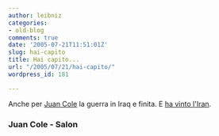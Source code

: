 ```yaml
---
author: leibniz
categories:
- old-blog
comments: true
date: '2005-07-21T11:51:01Z'
slug: hai-capito
title: Hai capito...
url: "/2005/07/21/hai-capito/"
wordpress_id: 181

---
```

Anche per [Juan
Cole](http://www.juancole.com/2005/07/advantage-iran-my-article-at-salon.html) la guerra in Iraq e finita. E [ha
vinto l'Iran](http://www.salon.com/news/feature/2005/07/21/iran/index_np.html).  


### Juan Cole - Salon
